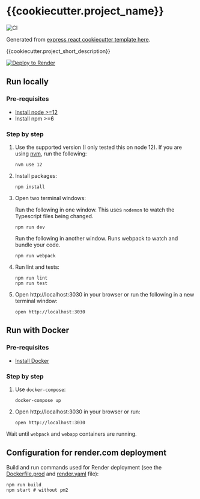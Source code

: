 # {{cookiecutter.project_name}}

![CI](https://github.com/{{cookiecutter.github_username}}/{{cookiecutter.project_slug}}/workflows/CI/badge.svg?branch=main)

Generated from [express react cookiecutter template here](https://github.com/ardydedase/cookiecutter-express-react-ssr).

{{cookiecutter.project_short_description}}

[![Deploy to Render](https://render.com/images/deploy-to-render-button.svg)](https://render.com/deploy)

## Run locally

### Pre-requisites

- [Install node >=12](https://nodejs.org/en/download/)
- Install npm >=6

### Step by step

1.  Use the supported version (I only tested this on node 12). If you are using [nvm](https://github.com/nvm-sh/nvm), run the following:

        nvm use 12

1.  Install packages:

        npm install

1.  Open two terminal windows:

    Run the following in one window. This uses `nodemon` to watch the Typescript files being changed.

        npm run dev

    Run the following in another window. Runs webpack to watch and bundle your code.

        npm run webpack

1.  Run lint and tests:

        npm run lint
        npm run test

1.  Open http://localhost:3030 in your browser or run the following in a new terminal window:

        open http://localhost:3030

## Run with Docker

### Pre-requisites

- [Install Docker](https://docs.docker.com/get-docker/)

### Step by step

1.  Use `docker-compose`:

        docker-compose up

1.  Open http://localhost:3030 in your browser or run:

        open http://localhost:3030

Wait until `webpack` and `webapp` containers are running.

## Configuration for render.com deployment

Build and run commands used for Render deployment (see the [Dockerfile.prod](Dockerfile.prod) and [render.yaml](render.yaml) file):

    npm run build
    npm start # without pm2
